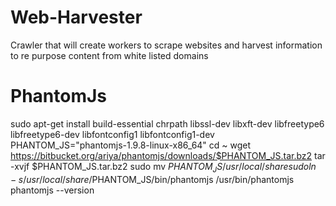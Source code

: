 # Web-Harvester
Crawler that will create workers to scrape websites and harvest information to re purpose content from white listed domains

# PhantomJs
sudo apt-get install build-essential chrpath libssl-dev libxft-dev libfreetype6 libfreetype6-dev libfontconfig1 libfontconfig1-dev
PHANTOM_JS="phantomjs-1.9.8-linux-x86_64"
cd ~
wget https://bitbucket.org/ariya/phantomjs/downloads/$PHANTOM_JS.tar.bz2
tar -xvjf $PHANTOM_JS.tar.bz2
sudo mv $PHANTOM_JS /usr/local/share
sudo ln -s /usr/local/share/$PHANTOM_JS/bin/phantomjs /usr/bin/phantomjs
phantomjs --version
